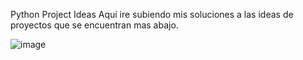 Python Project Ideas
Aquí ire subiendo mis soluciones a las ideas de proyectos que se encuentran mas abajo.


![image](https://user-images.githubusercontent.com/56122751/90594564-17a74f80-e1c1-11ea-98e6-0630e9243090.png)
